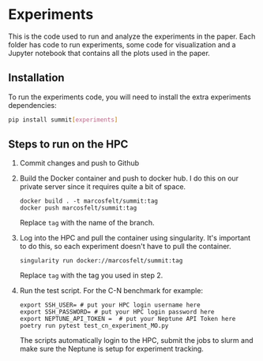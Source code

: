# Experiments

This is the code used to run and analyze the experiments in the paper.  Each folder has code to run experiments, some code for visualization and a Jupyter notebook that contains all the plots used in the paper. 

## Installation

To run the experiments code, you will need to install the extra experiments dependencies:

```bash
pip install summit[experiments]
```

## Steps to run on the HPC

1. Commit changes and push to Github
2. Build the Docker container and push to docker hub. I do this on our private server since it requires quite a bit of space.

    ```
    docker build . -t marcosfelt/summit:tag
    docker push marcosfelt/summit:tag
    ```
    Replace `tag` with the name of the branch.

3. Log into the HPC and pull the container using singularity. It's important to do this, so each experiment doesn't have to pull the container.

    ```
    singularity run docker://marcosfelt/summit:tag
    ```
    Replace `tag` with the tag you used in step 2.

4. Run the test script. For the C-N benchmark for example:
    ```
    export SSH_USER= # put your HPC login username here
    export SSH_PASSWORD= # put your HPC login password here
    export NEPTUNE_API_TOKEN =  # put your Neptune API Token here
    poetry run pytest test_cn_experiment_MO.py
    ```
    The scripts automatically login to the HPC, submit the jobs to slurm and make sure the Neptune is setup for experiment tracking.